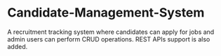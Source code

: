 # Candidate-Management-System

A recruitment tracking system where candidates can apply for jobs and admin users can perform CRUD operations. 
REST APIs support is also added.
